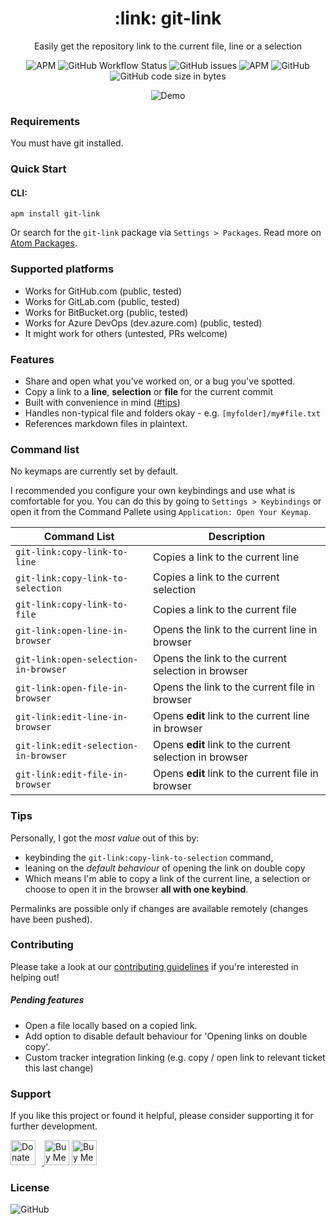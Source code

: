 <h1 align="center">
    :link: git-link
</h1>
<p align="center">Easily get the repository link to the current file, line or a selection</p>
<p align="center">
    <img alt="APM" src="https://img.shields.io/apm/v/git-link">
    <img alt="GitHub Workflow Status" src="https://img.shields.io/github/workflow/status/keevan/git-link/ci">
    <img alt="GitHub issues" src="https://img.shields.io/github/issues/keevan/git-link">
    <img alt="APM" src="https://img.shields.io/apm/dm/git-link">
    <img alt="GitHub" src="https://img.shields.io/github/license/keevan/git-link">
    <img alt="GitHub code size in bytes" src="https://img.shields.io/github/languages/code-size/keevan/git-link">
</p>

<p align="center">
    <img alt="Demo" src="https://user-images.githubusercontent.com/9924643/154916523-11bd9c0c-b68f-4df8-a022-237e90f69982.gif">
</p>

### Requirements

You must have git installed.

### Quick Start

#### CLI:
```
apm install git-link
```
Or search for the `git-link` package via `Settings > Packages`. Read more on [Atom Packages](https://flight-manual.atom.io/using-atom/sections/atom-packages/).

### Supported platforms

- Works for GitHub.com (public, tested)
- Works for GitLab.com (public, tested)
- Works for BitBucket.org (public, tested)
- Works for Azure DevOps (dev.azure.com) (public, tested)
- It might work for others (untested, PRs welcome)

### Features

- Share and open what you've worked on, or a bug you've spotted.
- Copy a link to a __line__, __selection__ or __file__ for the current commit
- Built with convenience in mind ([#tips](#Tips))
- Handles non-typical file and folders okay - e.g. `[myfolder]/my#file.txt`
- References markdown files in plaintext.

### Command list
No keymaps are currently set by default.

I recommended you configure your own keybindings and use what is comfortable for you. You can do this by going to `Settings > Keybindings` or open it from the Command Pallete using `Application: Open Your Keymap`.

Command List                         | Description
-------------------------------------|-------------
`git-link:copy-link-to-line`         | Copies a link to the current line
`git-link:copy-link-to-selection`    | Copies a link to the current selection
`git-link:copy-link-to-file`         | Copies a link to the current file
`git-link:open-line-in-browser`      | Opens the link to the current line in browser
`git-link:open-selection-in-browser` | Opens the link to the current selection in browser
`git-link:open-file-in-browser`      | Opens the link to the current file in browser
`git-link:edit-line-in-browser`      | Opens __edit__ link to the current line in browser
`git-link:edit-selection-in-browser` | Opens __edit__ link to the current selection in browser
`git-link:edit-file-in-browser`      | Opens __edit__ link to the current file in browser


### Tips

Personally, I got the _most value_ out of this by:
- keybinding the `git-link:copy-link-to-selection` command,
- leaning on the _default behaviour_ of opening the link on double copy
- Which means I'm able to copy a link of the current line, a selection or choose to open it in the browser __all with one keybind__.

Permalinks are possible only if changes are available remotely (changes have been pushed).

### Contributing
Please take a look at our [contributing guidelines](./.github/CONTRIBUTING.md) if you're interested in helping out!

##### Pending features
- Open a file locally based on a copied link.
- Add option to disable default behaviour for 'Opening links on double copy'.
- Custom tracker integration linking (e.g. copy / open link to relevant ticket this last change)

### Support

If you like this project or found it helpful, please consider supporting it for further development.

<a href="https://liberapay.com/kevinpham/donate"><img alt="Donate using Liberapay" src="https://liberapay.com/assets/widgets/donate.svg" style="height: 40px; padding-right: 10px">
<a href="https://www.buymeacoffee.com/keevan" target="_blank"><img src="https://cdn.buymeacoffee.com/buttons/v2/default-yellow.png" alt="Buy Me A Coffee" style="height: 40px !important" ></a>
<a href="https://ko-fi.com/H2H3AFFHJ" target='_blank'><img height='36' style='border:0px;height:40px;' src='https://cdn.ko-fi.com/cdn/kofi1.png?v=3' border='0' alt='Buy Me a Coffee at ko-fi.com' /></a>

### License

<img alt="GitHub" src="https://img.shields.io/github/license/keevan/git-link?label=License">
